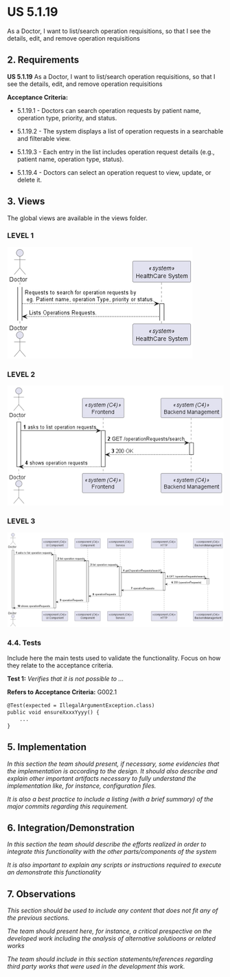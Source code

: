 # US 5.1.19

As a Doctor, I want to list/search operation requisitions, so that I see the details, edit, and remove operation requisitions 

## 2. Requirements


**US 5.1.19** As a Doctor, I want to list/search operation requisitions, so that I see the details, edit, and remove operation requisitions  


**Acceptance Criteria:**

- 5.1.19.1 - Doctors can search operation requests by patient name, operation type, priority, and status. 

- 5.1.19.2 -  The system displays a list of operation requests in a searchable and filterable view. 

- 5.1.19.3 - Each entry in the list includes operation request details (e.g., patient name, operation type, status). 

- 5.1.19.4 - Doctors can select an operation request to view, update, or delete it.

## 3. Views

The global views are available in the views folder. 

### LEVEL 1

![level1_view](views/level1/process-view.png)

### LEVEL 2

![level2_view](views/level2/process-view.png)

### LEVEL 3

![level3_view](views/level3/process-view.png)




### 4.4. Tests

Include here the main tests used to validate the functionality. Focus on how they relate to the acceptance criteria.

**Test 1:** *Verifies that it is not possible to ...*

**Refers to Acceptance Criteria:** G002.1


```
@Test(expected = IllegalArgumentException.class)
public void ensureXxxxYyyy() {
	...
}
````

## 5. Implementation

*In this section the team should present, if necessary, some evidencies that the implementation is according to the design. It should also describe and explain other important artifacts necessary to fully understand the implementation like, for instance, configuration files.*

*It is also a best practice to include a listing (with a brief summary) of the major commits regarding this requirement.*

## 6. Integration/Demonstration

*In this section the team should describe the efforts realized in order to integrate this functionality with the other parts/components of the system*

*It is also important to explain any scripts or instructions required to execute an demonstrate this functionality*

## 7. Observations

*This section should be used to include any content that does not fit any of the previous sections.*

*The team should present here, for instance, a critical prespective on the developed work including the analysis of alternative solutioons or related works*

*The team should include in this section statements/references regarding third party works that were used in the development this work.*